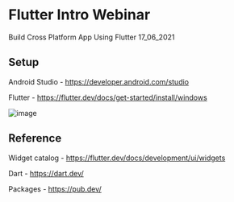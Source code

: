 # Flutter Intro Webinar
 Build Cross Platform App Using Flutter 17_06_2021


## Setup 

Android Studio - https://developer.android.com/studio

Flutter - https://flutter.dev/docs/get-started/install/windows


![image](https://user-images.githubusercontent.com/33630797/122389436-8f373e00-cf8e-11eb-9284-9e49d263239e.png)

## Reference

Widget catalog - https://flutter.dev/docs/development/ui/widgets

Dart - https://dart.dev/

Packages - https://pub.dev/
